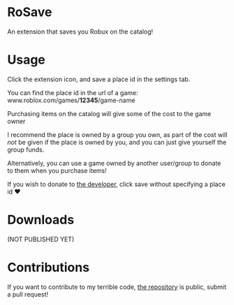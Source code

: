 # RoSave
An extension that saves you Robux on the catalog!

# Usage
Click the extension icon, and save a place id in the settings tab.

You can find the place id in the url of a game: ww<area>w.<area>roblox.<area>com/games/**12345**/game-name

Purchasing items on the catalog will give some of the cost to the game owner

I recommend the place is owned by a group you own, as part of the cost will *not* be given if the place is owned by you, and you can just give yourself the group funds.

Alternatively, you can use a game owned by another user/group to donate to them when you purchase items!

If you wish to donate to [the developer](https://www.roblox.com/users/103101520/profile), click save without specifying a place id ❤️

# Downloads

(NOT PUBLISHED YET)

# Contributions

If you want to contribute to my terrible code, [the repository](https://github.com/Enderspearl184/RoSave) is public, submit a pull request!
